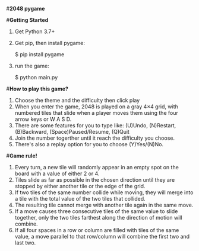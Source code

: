 #**2048 pygame**

#**Getting Started**
1. Get Python 3.7+
2. Get pip, then install pygame:

   $ pip install pygame
4. run the game:

    $ python main.py

#**How to play this game?**
  1. Choose the theme and the difficulty then click play
  2. When you enter the game, 2048 is played on a gray 4×4 grid, with numbered tiles that slide when a player moves them using the four arrow keys or W A S D.
  3. There are some features for you to type like: (U)Undo, (N)Restart, (B)Backward, (Space)Paused/Resume, (Q)Quit
  4. Join the number togerther until it reach the difficulty you choose.
  5. There's also a replay option for you to choose (Y)Yes/(N)No.

#**Game rule!**
  1. Every turn, a new tile will randomly appear in an empty spot on the board with a value of either 2 or 4.
  2. Tiles slide as far as possible in the chosen direction until they are stopped by either another tile or the edge of the grid.
  3. If two tiles of the same number collide while moving, they will merge into a tile with the total value of the two tiles that collided.
  4. The resulting tile cannot merge with another tile again in the same move.
  5. If a move causes three consecutive tiles of the same value to slide together, only the two tiles farthest along the direction of motion will combine.
  6. If all four spaces in a row or column are filled with tiles of the same value, a move parallel to that row/column will combine the first two and last two.
